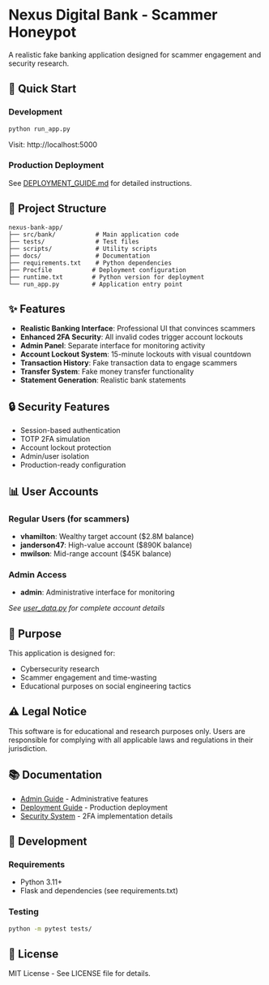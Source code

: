 # Nexus Digital Bank - Scammer Honeypot

A realistic fake banking application designed for scammer engagement and security research.

## 🚀 Quick Start

### Development
```bash
python run_app.py
```
Visit: http://localhost:5000

### Production Deployment
See [DEPLOYMENT_GUIDE.md](docs/DEPLOYMENT_GUIDE.md) for detailed instructions.

## 📁 Project Structure

```
nexus-bank-app/
├── src/bank/           # Main application code
├── tests/              # Test files
├── scripts/            # Utility scripts
├── docs/               # Documentation
├── requirements.txt    # Python dependencies
├── Procfile           # Deployment configuration
├── runtime.txt        # Python version for deployment
└── run_app.py         # Application entry point
```

## ✨ Features

- **Realistic Banking Interface**: Professional UI that convinces scammers
- **Enhanced 2FA Security**: All invalid codes trigger account lockouts
- **Admin Panel**: Separate interface for monitoring activity
- **Account Lockout System**: 15-minute lockouts with visual countdown
- **Transaction History**: Fake transaction data to engage scammers
- **Transfer System**: Fake money transfer functionality
- **Statement Generation**: Realistic bank statements

## 🔒 Security Features

- Session-based authentication
- TOTP 2FA simulation
- Account lockout protection
- Admin/user isolation
- Production-ready configuration

## 📊 User Accounts

### Regular Users (for scammers)
- **vhamilton**: Wealthy target account ($2.8M balance)
- **janderson47**: High-value account ($890K balance)
- **mwilson**: Mid-range account ($45K balance)

### Admin Access
- **admin**: Administrative interface for monitoring

*See [user_data.py](src/bank/user_data.py) for complete account details*

## 🎯 Purpose

This application is designed for:
- Cybersecurity research
- Scammer engagement and time-wasting
- Educational purposes on social engineering tactics

## ⚠️ Legal Notice

This software is for educational and research purposes only. Users are responsible for complying with all applicable laws and regulations in their jurisdiction.

## 📚 Documentation

- [Admin Guide](docs/ADMIN_GUIDE.md) - Administrative features
- [Deployment Guide](docs/DEPLOYMENT_GUIDE.md) - Production deployment
- [Security System](docs/2FA_SECURITY_SYSTEM.md) - 2FA implementation details

## 🔧 Development

### Requirements
- Python 3.11+
- Flask and dependencies (see requirements.txt)

### Testing
```bash
python -m pytest tests/
```

## 📄 License

MIT License - See LICENSE file for details.
